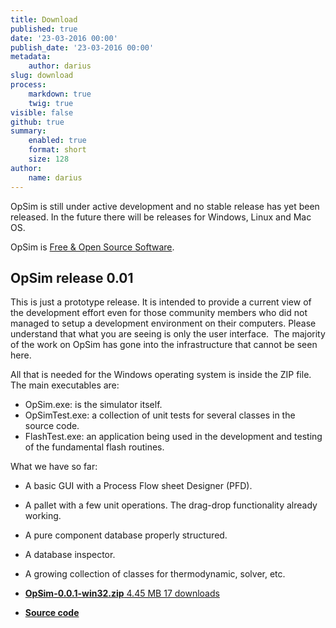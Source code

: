 ```yaml
---
title: Download
published: true
date: '23-03-2016 00:00'
publish_date: '23-03-2016 00:00'
metadata:
    author: darius
slug: download
process:
    markdown: true
    twig: true
visible: false
github: true
summary:
    enabled: true
    format: short
    size: 128
author:
    name: darius
---
```


OpSim is still under active development and no stable release has yet been released. In the future there will be releases for Windows, Linux and Mac OS.

<i class="fa fa-windows fa-2x"></i>
<i class="fa fa-linux fa-2x"></i>
<i class="fa fa-apple fa-2x"></i>
<i class="fa fa-file-archive-o fa-2x"></i>

OpSim is [Free & Open Source Software](./license/).

## OpSim release 0.01

This is just a prototype release. It is intended to provide a current view of the development effort even for those community members who did not managed to setup a development environment on their computers. Please understand that what you are seeing is only the user interface.  The majority of the work on OpSim has gone into the infrastructure that cannot be seen here.

All that is needed for the Windows operating system is inside the ZIP file. The main executables are:
- OpSim.exe: is the simulator itself.
- OpSimTest.exe: a collection of unit tests for several classes in the source code.
- FlashTest.exe: an application being used in the development and testing of the fundamental flash routines.

What we have so far:
- A basic GUI with a Process Flow sheet Designer (PFD).
- A pallet with a few unit operations. The drag-drop functionality already working.
- A pure component database properly structured.
- A database inspector.
- A growing collection of classes for thermodynamic, solver, etc.

- [**OpSim-0.0.1-win32.zip** 4.45 MB 17 downloads](https://github.com/daar/opsim/releases/download/0.01/OpSim-0.0.1-win32.zip)
- [**Source code**](https://github.com/daar/opsim/archive/0.01.zip)
